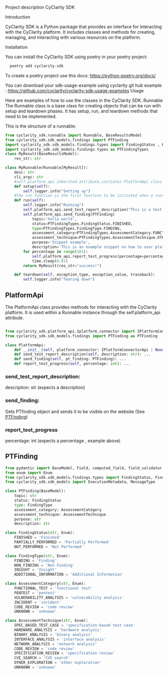 Project description
CyClarity SDK

Introduction

CyClarity SDK is a Python package that provides an interface for interacting with the CyClarity platform. It includes classes and methods for creating, managing, and interacting with various resources on the platform.

Installation

You can install the CyClarity SDK using poetry in your poetry project:

```bash
  poetry add cyclarity-sdk
```

To create a poetry project use this docs: https://python-poetry.org/docs/

You can download your sdk-usage-example using cyclarity git hub example : https://github.com/cyclarity/cyclarity-sdk-usage-examples
Usage

Here are examples of how to use the classes in the CyClarity SDK. Runnable The Runnable class is a base class for creating objects that can be run with setup and teardown phases. It has setup, run, and teardown methods that need to be implemented. 

This is the structure of a runnable:
```python
from cyclarity_sdk.runnable import Runnable, BaseResultsModel
from cyclarity_sdk.sdk_models.findings import PTFinding
import cyclarity_sdk.sdk_models.findings.types import FindingStatus , FindingType , AssessmentCategory
import cyclarity_sdk.sdk_models.findings.types as PTFindingTypes
class MyResult(BaseResultsModel):
    res_str: str

class MyRunnable(Runnable[MyResult]):
    desc: str
    cli_args: str
    #self.platform_api inherited attribute,initiates PlatformApi class
    def setup(self):  
        self.logger.info("Setting up")  
    #the run function is the first function to be initiated when a runnable is executed.
    def run(self):  
        self.logger.info("Running")  
        self.platform_api.send_test_report_description("This is a test description")
        self.platform_api.send_finding(PTFinding(
            topic='hello world',
            status=PTFindingTypes.FindingStatus.FINISHED,
            type=PTFindingTypes.FindingType.FINDING,
            assessment_category=PTFindingTypes.AssessmentCategory.FUNCTIONAL_TEST,
            assessment_technique=PTFindingTypes.AssessmentTechnique.OTHER_EXPLORATION,
            purpose='Snippet example',
            description='This is an example snippet on how to user platform_api'))
        for percentage in range(101):
            self.platform_api.report_test_progress(percentage=percentage)
            time.sleep(0.01)  
        return MyResult(res_str="success!")  

    def teardown(self, exception_type, exception_value, traceback):  
        self.logger.info("Tearing down")  
```

## PlatformApi
The PlatformApi class provides methods for interacting with the CyClarity platform. It is used within a Runnable instance through the self.platform_api attribute.
```python

from cyclarity_sdk.platform_api.Iplatform_connector import IPlatformConnectorApi as IPlatformConnectorApi
from cyclarity_sdk.sdk_models.findings import PTFinding as PTFinding

class PlatformApi:
    def __init__(self, platform_connector: IPlatformConnectorApi | None = None) -> None: ...
    def send_test_report_description(self, description: str): ...
    def send_finding(self, pt_finding: PTFinding): ...
    def report_test_progress(self, percentage: int): ...

```
### send_test_report_description:
description: str (expects a description)
### send_finding:
Gets PTfinding object and sends it to be visible on the website (See [PTFinding](#ptfinding))
### report_test_progress
percentage: int (expects a percentage , example above)

## PTFinding
```python
from pydantic import BaseModel, Field, computed_field, field_validator
from enum import Enum
from cyclarity_sdk.sdk_models.findings.types import FindingStatus, FindingType, AssessmentCategory, AssessmentTechnique
from cyclarity_sdk.sdk_models import ExecutionMetadata, MessageType

class PTFinding(BaseModel):
    topic: str
    status: FindingStatus
    type: FindingType
    assessment_category: AssessmentCategory
    assessment_technique: AssessmentTechnique
    purpose: str
    description: str

class FindingStatus(str, Enum):
    FINISHED = 'Finished'
    PARTIALLY_PERFORMED = 'Partially Performed'
    NOT_PERFORMED = 'Not Performed'

class FindingType(str, Enum):
    FINDING = 'Finding'
    NON_FINDING = 'Non Finding'
    INSIGHT = 'Insight'
    ADDITIONAL_INFORMATION = 'Additional Information'

class AssessmentCategory(str, Enum):
    FUNCTIONAL_TEST = 'functional test'
    PENTEST = 'pentest'
    VULNERABILITY_ANALYSIS = 'vulnerability analysis'
    INCIDENT = 'incident'
    CODE_REVIEW = 'code review'
    UNKNOWN = 'unknown'

class AssessmentTechnique(str, Enum):
    SPEC_BASED_TEST_CASE = 'specification-based test case'
    HARDWARE_ANALYSIS = 'hardware analysis'
    BINARY_ANALYSIS = 'binary analysis'
    INTERFACE_ANALYSIS = 'interface analysis'
    NETWORK_ANALYSIS = 'network analysis'
    CODE_REVIEW = 'code review'
    SPECIFICATION_REVIEW = 'specification review'
    CVE_SEARCH = 'CVE search'
    OTHER_EXPLORATION = 'other exploration'
    UNKNOWN = 'unknown'
```
